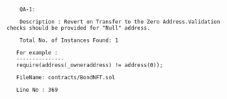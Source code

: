 
        QA-1:
       
	    Description : Revert on Transfer to the Zero Address.Validation checks should be provided for "Null" address.
	   
	    Total No. of Instances Found: 1
	   
	   For example :
	   ---------------
	   require(address(_owneraddress) != address(0));   
	   
	   FileName: contracts/BondNFT.sol
       
	   Line No : 369
	   